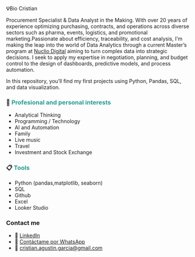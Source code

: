 

<div style=; padding:10px; border-left:4px solid #339480; margin:10px 0; color:#2c3e50;">
  
<strong>💡</strong>Bio Cristian </div>

Procurement Specialist & Data Analyst in the Making. With over 20 years of experience optimizing purchasing, contracts, and operations across diverse sectors such as pharma, events, logistics, and promotional marketing.Passionate about efficiency, traceability, and cost analysis, I'm making the leap into the world of Data Analytics through a current Master’s program at [Nuclio Digital](https://nuclio.school/) aiming to turn complex data into strategic decisions.
I seek to apply my expertise in negotiation, planning, and budget control to the design of dashboards, predictive models, and process automation.

In this repository, you’ll find my first projects using Python, Pandas, SQL, and data visualization.


### 🎯 <span style="color:#259c92">Profesional and personal interests

- Analytical Thinking
- Programming / Technology
- AI and Automation
- Family
- Live music
- Travel 
- Investment and Stock Exchange


### 📋 <span style="color:#259c92">Tools 
 - Python (pandas,matplotlib, seaborn)
 - SQL
 - Github
 - Excel
 - Looker Studio


### Contact me
- 💼 [LinkedIn](https://www.linkedin.com/in/cristian-ag/)
- 📲 [Contáctame por WhatsApp](https://wa.me/34649163875)
- 📧 cristian.agustin.garcia@gmail.com
